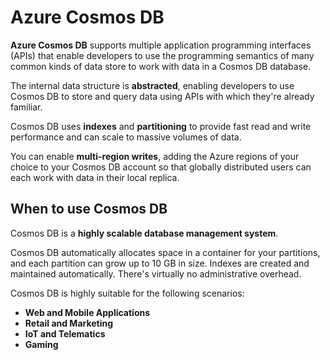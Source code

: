 # Azure Cosmos DB

**Azure Cosmos DB** supports multiple application programming interfaces (APIs) that enable developers to use the programming semantics of many common kinds of data store to work with data in a Cosmos DB database. 

The internal data structure is **abstracted**, enabling developers to use Cosmos DB to store and query data using APIs with which they're already familiar.

Cosmos DB uses **indexes** and **partitioning** to provide fast read and write performance and can scale to massive volumes of data. 

You can enable **multi-region writes**, adding the Azure regions of your choice to your Cosmos DB account so that globally distributed users can each work with data in their local replica.

## When to use Cosmos DB

Cosmos DB is a **highly scalable database management system**. 

Cosmos DB automatically allocates space in a container for your partitions, and each partition can grow up to 10 GB in size. Indexes are created and maintained automatically. There's virtually no administrative overhead.

Cosmos DB is highly suitable for the following scenarios:
- **Web and Mobile Applications**
- **Retail and Marketing**
- **IoT and Telematics**
- **Gaming**